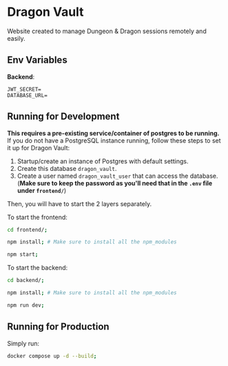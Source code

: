 # Dragon Vault

Website created to manage Dungeon & Dragon sessions remotely and easily.

## Env Variables

__Backend__:
```env
JWT_SECRET=
DATABASE_URL=
```

## Running for Development

__This requires a pre-existing service/container of postgres to be running.__
If you do not have a PostgreSQL instance running, follow these steps to set it up for Dragon Vault:

1. Startup/create an instance of Postgres with default settings.
2. Create this database `dragon_vault`.
3. Create a user named `dragon_vault_user` that can access the database. (__Make sure to keep the password as you'll need that in the `.env` file under `frontend/`__) 

Then, you will have to start the 2 layers separately.

To start the frontend:
```bash
cd frontend/;

npm install; # Make sure to install all the npm_modules

npm start;
```

To start the backend:
```bash
cd backend/;

npm install; # Make sure to install all the npm_modules

npm run dev;
```

## Running for Production

Simply run:

```bash
docker compose up -d --build;
```